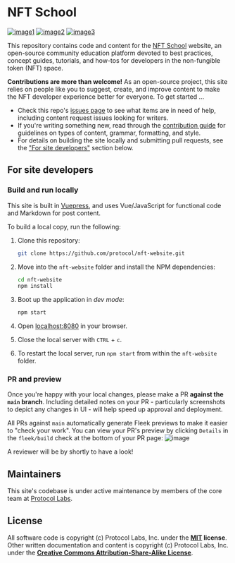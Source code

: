 # NFT School

[![image1](https://img.shields.io/badge/made%20by-Protocol%20Labs-blue.svg)](https://protocol.ai)
[![image2](https://img.shields.io/badge/platform-VuePress-green.svg)](https://vuepress.vuejs.org/)
[![image3](https://img.shields.io/badge/deployed%20on-Fleek-ff69b4.svg)](http://fleek.co/)

This repository contains code and content for the [NFT School](https://nftschool.dev) website, an open-source community education platform devoted to best practices, concept guides, tutorials, and how-tos for developers in the non-fungible token (NFT) space.

**Contributions are more than welcome!** As an open-source project, this site relies on people like you to suggest, create, and improve content to make the NFT developer experience better for everyone. To get started ...

- Check this repo's [issues page](https://github.com/protocol/nft-website/issues) to see what items are in need of help, including content request issues looking for writers.
- If you're writing something new, read through the [contribution guide](https://nftschool.dev/contribute/) for guidelines on types of content, grammar, formatting, and style.
- For details on building the site locally and submitting pull requests, see the ["For site developers"](#for-site-developers) section below.

## For site developers

### Build and run locally

This site is built in [Vuepress](https://vuepress.vuejs.org/guide/), and uses Vue/JavaScript for functional code and Markdown for post content.

To build a local copy, run the following:

1. Clone this repository:

   ```bash
   git clone https://github.com/protocol/nft-website.git
   ```

1. Move into the `nft-website` folder and install the NPM dependencies:

   ```bash
   cd nft-website
   npm install
   ```

1. Boot up the application in _dev mode_:

   ```bash
   npm start
   ```

1. Open [localhost:8080](http://localhost:8080) in your browser.
1. Close the local server with `CTRL` + `c`.
1. To restart the local server, run `npm start` from within the `nft-website` folder.

### PR and preview

Once you're happy with your local changes, please make a PR **against the `main` branch**. Including detailed notes on your PR - particularly screenshots to depict any changes in UI - will help speed up approval and deployment.

All PRs against `main` automatically generate Fleek previews to make it easier to "check your work". You can view your PR's preview by clicking `Details` in the `fleek/build` check at the bottom of your PR page:
![image](https://user-images.githubusercontent.com/1507828/110034382-9dbb5b80-7cf7-11eb-89a4-7772970677d3.png)

A reviewer will be by shortly to have a look!

## Maintainers

This site's codebase is under active maintenance by members of the core team at [Protocol Labs](https://protocol.ai/).

## License

All software code is copyright (c) Protocol Labs, Inc. under the **[MIT](LICENSE) license**. Other written documentation and content is copyright (c) Protocol Labs, Inc. under the [**Creative Commons Attribution-Share-Alike License**](https://creativecommons.org/licenses/by/4.0/).
